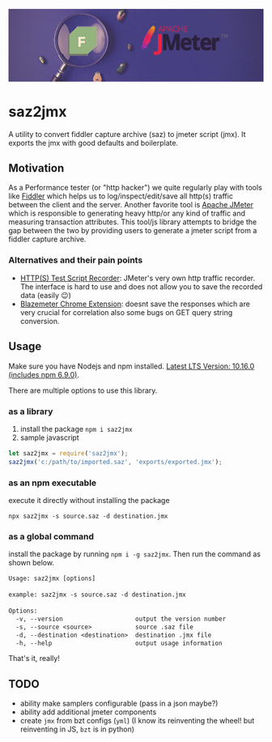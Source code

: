 ![logo](saz2jmx.png)

# saz2jmx
A utility to convert fiddler capture archive (saz) to jmeter script (jmx). It exports the jmx with good defaults and boilerplate.


## Motivation
As a Performance tester (or "http hacker") we quite regularly play with tools like [Fiddler](https://www.telerik.com/fiddler) which helps us to log/inspect/edit/save all http(s) traffic between the client and the server. Another favorite tool is [Apache JMeter](https://jmeter.apache.org) which is responsible to generating heavy http/or any kind of traffic and measuring transaction attributes. This tool/js library attempts to bridge the gap between the two by providing users to generate a jmeter script from a fiddler capture archive.

### Alternatives and their pain points
* [HTTP(S) Test Script Recorder](https://jmeter.apache.org/usermanual/jmeter_proxy_step_by_step.html): JMeter's very own http traffic recorder. The interface is hard to use and does not allow you to save the recorded data (easily 😉)
* [Blazemeter Chrome Extension](https://www.blazemeter.com/blog/the-new-blazeMeter-chrome-extension-v4-easily-script-jmeter-and-selenium): doesnt save the responses which are very crucial for correlation also some bugs on GET query string conversion.

## Usage

Make sure you have Nodejs and npm installed. [Latest LTS Version: 10.16.0 (includes npm 6.9.0)](https://nodejs.org/en/download/). 

There are multiple options to use this library.

### as a library

1. install the package `npm i saz2jmx`
2. sample javascript
```javascript
let saz2jmx = require('saz2jmx');
saz2jmx('c:/path/to/imported.saz', 'exports/exported.jmx');
```

### as an npm executable

execute it directly without installing the package

```shell
npx saz2jmx -s source.saz -d destination.jmx
```

### as a global command

install the package by running `npm i -g saz2jmx`. Then run the command as shown below.

```shell
Usage: saz2jmx [options]

example: saz2jmx -s source.saz -d destination.jmx

Options:
  -v, --version                    output the version number
  -s, --source <source>            source .saz file
  -d, --destination <destination>  destination .jmx file
  -h, --help                       output usage information
```
That's it, really!

## TODO
- ability make samplers configurable (pass in a json maybe?)
- ability add additional jmeter components
- create `jmx` from bzt configs (`yml`) (I know its reinventing the wheel! but reinventing in JS, `bzt` is in python)
